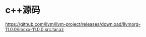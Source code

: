# c++源码
https://github.com/llvm/llvm-project/releases/download/llvmorg-11.0.0/libcxx-11.0.0.src.tar.xz
